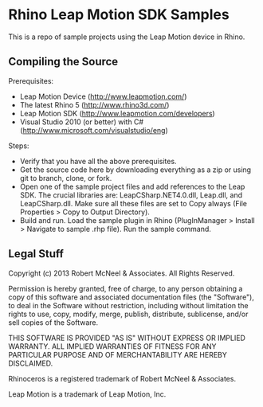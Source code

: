 Rhino Leap Motion SDK Samples
=============================

This is a repo of sample projects using the Leap Motion device in Rhino.

Compiling the Source
--------------------
Prerequisites:

* Leap Motion Device (http://www.leapmotion.com/)
* The latest Rhino 5 (http://www.rhino3d.com/)
* Leap Motion SDK (http://www.leapmotion.com/developers)
* Visual Studio 2010 (or better) with C# (http://www.microsoft.com/visualstudio/eng)

Steps:

* Verify that you have all the above prerequisites.
* Get the source code here by downloading everything as a zip or using git to branch, clone, or fork.
* Open one of the sample project files and add references to the Leap SDK.  The crucial libraries are: LeapCSharp.NET4.0.dll, Leap.dll, and LeapCSharp.dll.  Make sure all these files are set to Copy always (File Properties > Copy to Output Directory).
* Build and run.  Load the sample plugin in Rhino (PlugInManager > Install > Navigate to sample .rhp file).  Run the sample command.

Legal Stuff
-----------

Copyright (c) 2013 Robert McNeel & Associates. All Rights Reserved.

Permission is hereby granted, free of charge, to any person obtaining a copy of
this software and associated documentation files (the "Software"), to deal in
the Software without restriction, including without limitation the rights to use,
copy, modify, merge, publish, distribute, sublicense, and/or sell copies of the
Software.

THIS SOFTWARE IS PROVIDED "AS IS" WITHOUT EXPRESS OR IMPLIED WARRANTY. ALL IMPLIED
WARRANTIES OF FITNESS FOR ANY PARTICULAR PURPOSE AND OF MERCHANTABILITY ARE HEREBY
DISCLAIMED.

Rhinoceros is a registered trademark of Robert McNeel & Associates.

Leap Motion is a trademark of Leap Motion, Inc.
